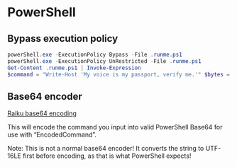 # PowerShell

## Bypass execution policy
```powershell
powerShell.exe -ExecutionPolicy Bypass -File .runme.ps1
powerShell.exe -ExecutionPolicy UnRestricted -File .runme.ps1
Get-Content .runme.ps1 | Invoke-Expression
$command = "Write-Host 'My voice is my passport, verify me.'" $bytes = [System.Text.Encoding]::Unicode.GetBytes($command) $encodedCommand = [Convert]::ToBase64String($bytes) powershell.exe -EncodedCommand $encodedCommand

```

## Base64 encoder

[Raiku base64 encoding](https://raikia.com/tool-powershell-encoder/)

This will encode the command you input into valid PowerShell Base64 for use with “EncodedCommand”.

Note: This is not a normal base64 encoder!  It converts the string to UTF-16LE first before encoding, as that is what PowerShell expects!
